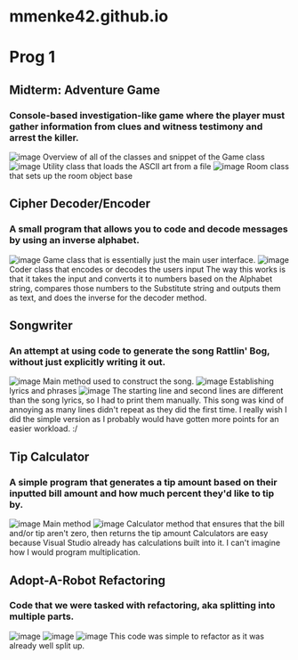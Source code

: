 # mmenke42.github.io
# Prog 1

## Midterm: Adventure Game
### Console-based investigation-like game where the player must gather information from clues and witness testimony and arrest the killer. 
![image](https://user-images.githubusercontent.com/100654943/163308494-82aecd84-6f4b-49b0-8a31-d60bbe27a8f7.png)
Overview of all of the classes and snippet of the Game class
![image](https://user-images.githubusercontent.com/100654943/163308533-7953858b-24d6-45af-9b06-c4aa5c79c54a.png)
Utility class that loads the ASCII art from a file 
![image](https://user-images.githubusercontent.com/100654943/163308566-2a2a2820-5054-4772-93a0-6cc0bc1d1829.png)
Room class that sets up the room object base

## Cipher Decoder/Encoder
### A small program that allows you to code and decode messages by using an inverse alphabet.
![image](https://user-images.githubusercontent.com/100654943/163310015-531daf38-4572-4050-ac16-842cda0d0fec.png)
Game class that is essentially just the main user interface.
![image](https://user-images.githubusercontent.com/100654943/163310100-2d9e1f11-34b5-4dcd-b7a4-18195d7d180d.png)
Coder class that encodes or decodes the users input 
The way this works is that it takes the input and converts it to numbers based on the Alphabet string, compares those numbers to the Substitute string and outputs them as text, and does the inverse for the decoder method.

## Songwriter
### An attempt at using code to generate the song Rattlin' Bog, without just explicitly writing it out.
![image](https://user-images.githubusercontent.com/100654943/163311091-a4e31ebb-e08c-4e26-a9b1-bc606b41bbac.png)
Main method used to construct the song.
![image](https://user-images.githubusercontent.com/100654943/163311144-9bddffa2-8350-4af9-b6bd-4b30f7c00d6f.png)
Establishing lyrics and phrases
![image](https://user-images.githubusercontent.com/100654943/163311220-36cd64c1-c2d3-4e63-acf0-9cd8fb42b860.png)
The starting line and second lines are different than the song lyrics, so I had to print them manually.
This song was kind of annoying as many lines didn't repeat as they did the first time. I really wish I did the simple version as I probably would have gotten more points for an easier workload. :/

## Tip Calculator
### A simple program that generates a tip amount based on their inputted bill amount and how much percent they'd like to tip by.
![image](https://user-images.githubusercontent.com/100654943/163312008-6f8ce818-ca65-4ebc-9837-c2cfb296c064.png)
Main method 
![image](https://user-images.githubusercontent.com/100654943/163312053-08fd0eb8-4a86-4024-9cce-48a8dded2b47.png)
Calculator method that ensures that the bill and/or tip aren't zero, then returns the tip amount
Calculators are easy because Visual Studio already has calculations built into it. I can't imagine how I would program multiplication.

## Adopt-A-Robot Refactoring
### Code that we were tasked with refactoring, aka splitting into multiple parts.
![image](https://user-images.githubusercontent.com/100654943/163311656-fb1ae8f1-0c40-49ec-9a29-158f9f06936b.png)
![image](https://user-images.githubusercontent.com/100654943/163311703-db079191-2098-46e8-bb33-a807b5ebb62f.png)
![image](https://user-images.githubusercontent.com/100654943/163311733-4aac64b7-5bcd-402d-81fc-e0e5cf352cba.png)
This code was simple to refactor as it was already well split up.
